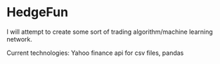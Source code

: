 # HedgeFun

I will attempt to create some sort of trading algorithm/machine learning network.

Current technologies: Yahoo finance api for csv files, pandas
